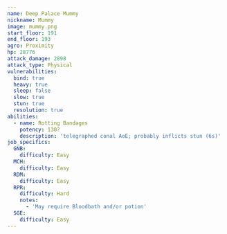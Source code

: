 ```yaml
---
name: Deep Palace Mummy
nickname: Mummy
image: mummy.png
start_floor: 191
end_floor: 193
agro: Proximity
hp: 28776
attack_damage: 2898
attack_type: Physical
vulnerabilities:
  bind: true
  heavy: true
  sleep: false
  slow: true
  stun: true
  resolution: true
abilities:
  - name: Rotting Bandages
    potency: 130?
    description: 'telegraphed conal AoE; probably inflicts stun (6s)'
job_specifics:
  GNB:
    difficulty: Easy
  MCH:
    difficulty: Easy
  RDM:
    difficulty: Easy
  RPR:
    difficulty: Hard
    notes:
      - 'May require Bloodbath and/or potion'
  SGE:
    difficulty: Easy
---
```

